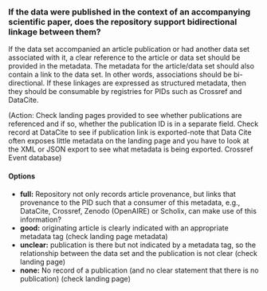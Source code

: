 ### If the data were published in the context of an accompanying scientific paper, does the repository support bidirectional linkage between them?  

If the data set accompanied an article publication or had another data set associated with it, a clear reference to the article or data set should be provided in the metadata.  The metadata for the article/data set should also contain a link to the data set.  In other words, associations should be bi-directional.  If these linkages are expressed as structured metadata, then they should be consumable by registries for PIDs such as Crossref and DataCite.

(Action:  Check landing pages provided to see whether publications are referenced and if so, whether the publication ID is in a separate field.  Check record at DataCite to see if publication link is exported-note that Data Cite often exposes little metadata on the landing page and you have to look at the XML or JSON export to see what metadata is being exported.  Crossref Event database)

#### Options
* **full:**  Repository not only records article provenance, but links that provenance to the PID such that a consumer of this metadata, e.g., DataCite, Crossref, Zenodo (OpenAIRE) or Scholix, can make use of this information?
* **good:**  originating article is clearly indicated with an appropriate metadata tag (check landing page metadata)
* **unclear:**  publication is there but not indicated by a metadata tag, so the relationship between the data set and the publication is not clear (check landing page)
* **none:**  No record of a publication (and no clear statement that there is no publication) (check landing page)
